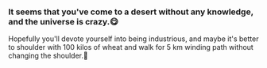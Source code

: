 ### It seems that you've come to a desert without any knowledge, and the universe is crazy.😋
Hopefully you'll devote yourself into being industrious, and maybe it's better to shoulder with 100 kilos of wheat and walk for 5 km winding path without changing the shoulder.🤗

<!--
**Bruce-Jay/Bruce-Jay** is a ✨ _special_ ✨ repository because its `README.md` (this file) appears on your GitHub profile.

Here are some ideas to get you started:

- 🔭 I’m currently working on ...
- 🌱 I’m currently learning ...
- 👯 I’m looking to collaborate on ...
- 🤔 I’m looking for help with ...
- 💬 Ask me about ...
- 📫 How to reach me: ...
- 😄 Pronouns: ...
- ⚡ Fun fact: ...
-->
